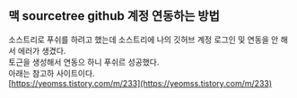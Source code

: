 ## 맥 sourcetree github 계정 연동하는 방법
소스트리로 푸쉬를 하려고 했는데 소스트리에 나의 깃허브 계정 로그인 및 연동을 안 해서 에러가 생겼다.   
토근을 생성해서 연동으 하니 푸쉬르 성공했다.   
아래는 참고하 사이트이다.   
[https://yeomss.tistory.com/m/233](https://yeomss.tistory.com/m/233)
